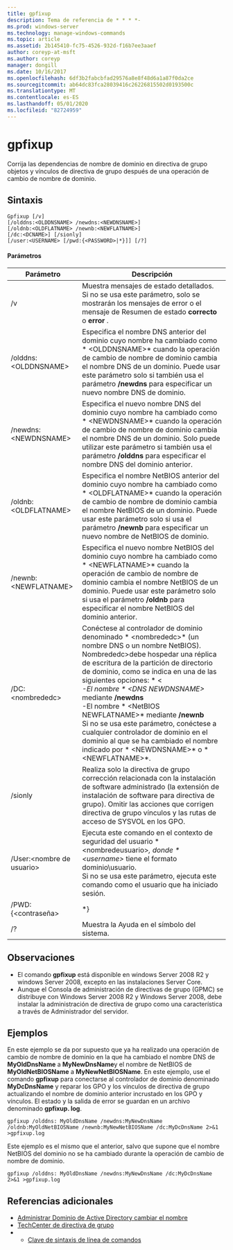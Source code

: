 ```yaml
---
title: gpfixup
description: Tema de referencia de * * * *-
ms.prod: windows-server
ms.technology: manage-windows-commands
ms.topic: article
ms.assetid: 2b145410-fc75-4526-932d-f16b7ee3aaef
author: coreyp-at-msft
ms.author: coreyp
manager: dongill
ms.date: 10/16/2017
ms.openlocfilehash: 6df3b2fabcbfad29576a8e8f48d6a1a87f0da2ce
ms.sourcegitcommit: ab64dc83fca28039416c26226815502d0193500c
ms.translationtype: MT
ms.contentlocale: es-ES
ms.lasthandoff: 05/01/2020
ms.locfileid: "82724959"
---
```

# <a name="gpfixup"></a>gpfixup



Corrija las dependencias de nombre de dominio en directiva de grupo objetos y vínculos de directiva de grupo después de una operación de cambio de nombre de dominio.

## <a name="syntax"></a>Sintaxis

```
Gpfixup [/v] 
[/olddns:<OLDDNSNAME> /newdns:<NEWDNSNAME>] 
[/oldnb:<OLDFLATNAME> /newnb:<NEWFLATNAME>] 
[/dc:<DCNAME>] [/sionly] 
[/user:<USERNAME> [/pwd:{<PASSWORD>|*}]] [/?]
```

#### <a name="parameters"></a>Parámetros

|       Parámetro       |                                                                                                                                                                                                                               Descripción                                                                                                                                                                                                                               |
|-----------------------|-------------------------------------------------------------------------------------------------------------------------------------------------------------------------------------------------------------------------------------------------------------------------------------------------------------------------------------------------------------------------------------------------------------------------------------------------------------------------|
|          /v           |                                                                                                                                                      Muestra mensajes de estado detallados.</br>Si no se usa este parámetro, solo se mostrarán los mensajes de error o el mensaje de Resumen de estado **correcto** o **error** .                                                                                                                                                       |
| /olddns:\<OLDDNSNAME> |                                                                                                           Especifica el nombre DNS anterior del dominio cuyo nombre ha cambiado como * \<OLDDNSNAME>* cuando la operación de cambio de nombre de dominio cambia el nombre DNS de un dominio. Puede usar este parámetro solo si también usa el parámetro **/newdns** para especificar un nuevo nombre DNS de dominio.                                                                                                            |
| /newdns:\<NEWDNSNAME> |                                                                                                          Especifica el nuevo nombre DNS del dominio cuyo nombre ha cambiado como * \<NEWDNSNAME>* cuando la operación de cambio de nombre de dominio cambia el nombre DNS de un dominio. Solo puede utilizar este parámetro si también usa el parámetro **/olddns** para especificar el nombre DNS del dominio anterior.                                                                                                           |
| /oldnb:\<OLDFLATNAME> |                                                                                                        Especifica el nombre NetBIOS anterior del dominio cuyo nombre ha cambiado como * \<OLDFLATNAME>* cuando la operación de cambio de nombre de dominio cambia el nombre NetBIOS de un dominio. Puede usar este parámetro solo si usa el parámetro **/newnb** para especificar un nuevo nombre de NetBIOS de dominio.                                                                                                        |
| /newnb:\<NEWFLATNAME> |                                                                                                       Especifica el nuevo nombre NetBIOS del dominio cuyo nombre ha cambiado como * \<NEWFLATNAME>* cuando la operación de cambio de nombre de dominio cambia el nombre NetBIOS de un dominio. Puede usar este parámetro solo si usa el parámetro **/oldnb** para especificar el nombre NetBIOS del dominio anterior.                                                                                                       |
|     /DC:\<nombrededc>     | Conéctese al controlador de dominio denominado * \<nombrededc>* (un nombre DNS o un nombre NetBIOS). Nombrededc>debe hospedar una réplica de escritura de la partición de directorio de dominio, como se indica en una de las siguientes opciones: * \<*</br>-El nombre * \<DNS NEWDNSNAME>* mediante **/newdns**</br>-El nombre * \<NetBIOS NEWFLATNAME>* mediante **/newnb**</br>Si no se usa este parámetro, conéctese a cualquier controlador de dominio en el dominio al que se ha cambiado el nombre indicado por * \<NEWDNSNAME>* o * \<NEWFLATNAME>*. |
|        /sionly        |                                                                                                                           Realiza solo la directiva de grupo corrección relacionada con la instalación de software administrado (la extensión de instalación de software para directiva de grupo). Omitir las acciones que corrigen directiva de grupo vínculos y las rutas de acceso de SYSVOL en los GPO.                                                                                                                           |
|   /User:\<nombre de usuario>   |                                                                                                                                   Ejecuta este comando en el contexto de seguridad del usuario * \<nombredeusuario>*, donde * \<username>* tiene el formato dominio\usuario.</br>Si no se usa este parámetro, ejecuta este comando como el usuario que ha iniciado sesión.                                                                                                                                    |
|   /PWD: {\<contraseña>   |                                                                                                                                                                                                                                   \*}                                                                                                                                                                                                                                   |
|          /?           |                                                                                                                                                                                                                  Muestra la Ayuda en el símbolo del sistema.                                                                                                                                                                                                                   |

## <a name="remarks"></a>Observaciones

-   El comando **gpfixup** está disponible en windows Server 2008 R2 y windows Server 2008, excepto en las instalaciones Server Core.
-   Aunque el Consola de administración de directivas de grupo (GPMC) se distribuye con Windows Server 2008 R2 y Windows Server 2008, debe instalar la administración de directiva de grupo como una característica a través de Administrador del servidor.

## <a name="examples"></a>Ejemplos

En este ejemplo se da por supuesto que ya ha realizado una operación de cambio de nombre de dominio en la que ha cambiado el nombre DNS de **MyOldDnsName** a **MyNewDnsName**y el nombre de NetBIOS de **MyOldNetBIOSName** a **MyNewNetBIOSName**. En este ejemplo, use el comando **gpfixup** para conectarse al controlador de dominio denominado **MyDcDnsName** y reparar los GPO y los vínculos de directiva de grupo actualizando el nombre de dominio anterior incrustado en los GPO y vínculos. El estado y la salida de error se guardan en un archivo denominado **gpfixup. log**.
```
gpfixup /olddns: MyOldDnsName /newdns:MyNewDnsName /oldnb:MyOldNetBIOSName /newnb:MyNewNetBIOSName /dc:MyDcDnsName 2>&1 >gpfixup.log
```
Este ejemplo es el mismo que el anterior, salvo que supone que el nombre NetBIOS del dominio no se ha cambiado durante la operación de cambio de nombre de dominio.
```
gpfixup /olddns: MyOldDnsName /newdns:MyNewDnsName /dc:MyDcDnsName 2>&1 >gpfixup.log
```

## <a name="additional-references"></a>Referencias adicionales

-   [Administrar Dominio de Active Directory cambiar el nombre](https://go.microsoft.com/fwlink/?LinkId=198385)
-   [TechCenter de directiva de grupo](https://go.microsoft.com/fwlink/?LinkID=145531)
-   - [Clave de sintaxis de línea de comandos](command-line-syntax-key.md)
